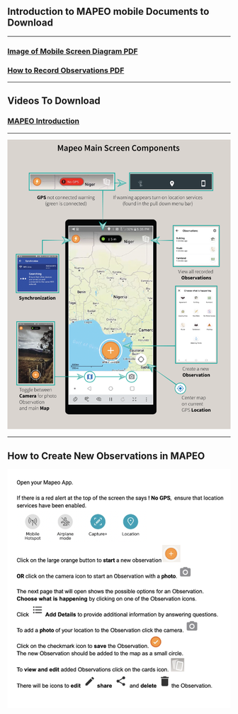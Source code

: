 ## Introduction to MAPEO mobile **Documents to Download**

---

### [Image of Mobile Screen Diagram PDF](docsPDF/AdamawaPDF.pdf)

### [How to Record Observations PDF](docsPDF/recordObservations.pdf)

---

## Videos To Download

### [MAPEO Introduction](videos/MapeoInstruct_1.mp4)    

---

![Mobile Diagram](images/Adam.png)

---

## How to Create New Observations in MAPEO 
![figure1.1.1.png](images/IntroTextAi.png)